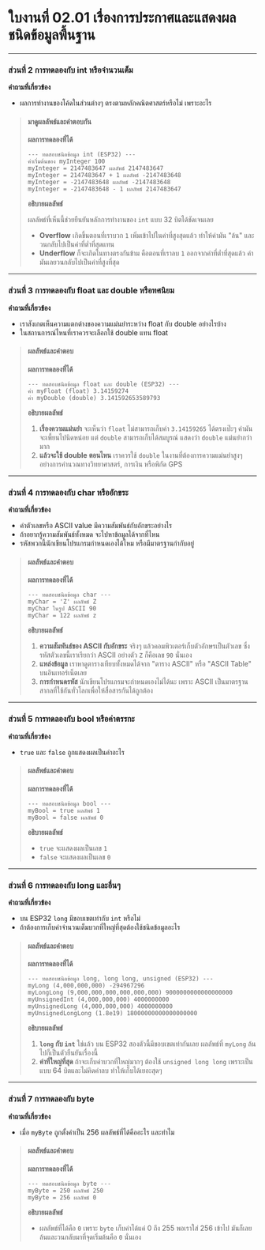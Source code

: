 # ใบงานที่ 02.01 เรื่องการประกาศและแสดงผลชนิดข้อมูลพื้นฐาน

---

### ส่วนที่ 2 การทดลองกับ int หรือจำนวนเต็ม

__คำถามที่เกี่ยวข้อง__

*   ผลการทำงานของโค้ดในส่วนต่างๆ ตรงตามหลักคณิตศาสตร์หรือไม่ เพราะอะไร

> #### **มาดูผลลัพธ์และคำตอบกัน**
>
> **ผลการทดลองที่ได้**
> ```
> --- ทดสอบชนิดข้อมูล int (ESP32) ---
> ค่าเริ่มต้นของ myInteger 100
> myInteger = 2147483647 ผลลัพธ์ 2147483647
> myInteger = 2147483647 + 1 ผลลัพธ์ -2147483648
> myInteger = -2147483648 ผลลัพธ์ -2147483648
> myInteger = -2147483648 - 1 ผลลัพธ์ 2147483647
> ```
> **อธิบายผลลัพธ์**
>
> ผลลัพธ์ที่เห็นนี้ช่วยยืนยันหลักการทำงานของ `int` แบบ 32 บิตได้ชัดเจนเลย
>
> *   **Overflow** เกิดขึ้นตอนที่เราบวก `1` เพิ่มเข้าไปในค่าที่สูงสุดแล้ว ทำให้ค่ามัน "ล้น" และวนกลับไปเป็นค่าที่ต่ำที่สุดแทน
> *   **Underflow** ก็จะเกิดในทางตรงกันข้าม คือตอนที่เราลบ `1` ออกจากค่าที่ต่ำที่สุดแล้ว ค่ามันเลยวนกลับไปเป็นค่าที่สูงที่สุด

---

### ส่วนที่ 3 การทดลองกับ float และ double หรือทศนิยม

__คำถามที่เกี่ยวข้อง__

*   เราสังเกตเห็นความแตกต่างของความแม่นยำระหว่าง float กับ double อย่างไรบ้าง
*   ในสถานการณ์ไหนที่เราควรจะเลือกใช้ double แทน float

> #### **ผลลัพธ์และคำตอบ**
>
> **ผลการทดลองที่ได้**
> ```
> --- ทดสอบชนิดข้อมูล float และ double (ESP32) ---
> ค่า myFloat (float) 3.14159274
> ค่า myDouble (double) 3.141592653589793
> ```
> **อธิบายผลลัพธ์**
>
> 1.  **เรื่องความแม่นยำ** จะเห็นว่า `float` ไม่สามารถเก็บค่า `3.14159265` ได้ตรงเป๊ะๆ ค่ามันจะเพี้ยนไปนิดหน่อย แต่ `double` สามารถเก็บได้สมบูรณ์ แสดงว่า `double` แม่นยำกว่ามาก
> 2.  **แล้วจะใช้ double ตอนไหน** เราควรใช้ `double` ในงานที่ต้องการความแม่นยำสูงๆ อย่างการคำนวณทางวิทยาศาสตร์, การเงิน หรือพิกัด GPS

---

### ส่วนที่ 4 การทดลองกับ char หรืออักขระ

__คำถามที่เกี่ยวข้อง__

*   ค่าตัวเลขหรือ ASCII value มีความสัมพันธ์กับอักขระอย่างไร
*   ถ้าอยากรู้ความสัมพันธ์ทั้งหมด จะไปหาข้อมูลได้จากที่ไหน
*   รหัสพวกนี้นักเขียนโปรแกรมกำหนดเองได้ไหม หรือมีมาตรฐานกำกับอยู่

> #### **ผลลัพธ์และคำตอบ**
>
> **ผลการทดลองที่ได้**
> ```
> --- ทดสอบชนิดข้อมูล char ---
> myChar = 'Z' ผลลัพธ์ Z
> myChar ในรูป ASCII 90
> myChar = 122 ผลลัพธ์ z
> ```
> **อธิบายผลลัพธ์**
>
> 1.  **ความสัมพันธ์ของ ASCII กับอักขระ** จริงๆ แล้วคอมพิวเตอร์เก็บตัวอักษรเป็นตัวเลข ซึ่งรหัสตัวเลขนี้เราเรียกว่า ASCII อย่างตัว `Z` ก็คือเลข `90` นั่นเอง
> 2.  **แหล่งข้อมูล** เราหาดูตารางเทียบทั้งหมดได้จาก "ตาราง ASCII" หรือ "ASCII Table" บนอินเทอร์เน็ตเลย
> 3.  **การกำหนดรหัส** นักเขียนโปรแกรมจะกำหนดเองไม่ได้นะ เพราะ ASCII เป็นมาตรฐานสากลที่ใช้กันทั่วโลกเพื่อให้สื่อสารกันได้ถูกต้อง

---

### ส่วนที่ 5 การทดลองกับ bool หรือค่าตรรกะ

__คำถามที่เกี่ยวข้อง__

*   `true` และ `false` ถูกแสดงผลเป็นค่าอะไร

> #### **ผลลัพธ์และคำตอบ**
>
> **ผลการทดลองที่ได้**
> ```
> --- ทดสอบชนิดข้อมูล bool ---
> myBool = true ผลลัพธ์ 1
> myBool = false ผลลัพธ์ 0
> ```
> **อธิบายผลลัพธ์**
>
> *   `true` จะแสดงผลเป็นเลข `1`
> *   `false` จะแสดงผลเป็นเลข `0`

---

### ส่วนที่ 6 การทดลองกับ long และอื่นๆ

__คำถามที่เกี่ยวข้อง__

*   บน ESP32 `long` มีขอบเขตเท่ากับ `int` หรือไม่
*   ถ้าต้องการเก็บค่าจำนวนเต็มบวกที่ใหญ่ที่สุดต้องใช้ชนิดข้อมูลอะไร

> #### **ผลลัพธ์และคำตอบ**
>
> **ผลการทดลองที่ได้**
> ```
> --- ทดสอบชนิดข้อมูล long, long long, unsigned (ESP32) ---
> myLong (4,000,000,000) -294967296
> myLongLong (9,000,000,000,000,000,000) 9000000000000000000
> myUnsignedInt (4,000,000,000) 4000000000
> myUnsignedLong (4,000,000,000) 4000000000
> myUnsignedLongLong (1.8e19) 18000000000000000000
> ```
> **อธิบายผลลัพธ์**
>
> 1.  **`long` กับ `int`** ใช่แล้ว บน ESP32 สองตัวนี้มีขอบเขตเท่ากันเลย ผลลัพธ์ที่ `myLong` ล้นไปก็เป็นตัวยืนยันเรื่องนี้
> 2.  **ค่าที่ใหญ่ที่สุด** ถ้าจะเก็บค่าบวกที่ใหญ่มากๆ ต้องใช้ `unsigned long long` เพราะเป็นแบบ 64 บิตและไม่คิดค่าลบ ทำให้เก็บได้เยอะสุดๆ

---

### ส่วนที่ 7 การทดลองกับ byte

__คำถามที่เกี่ยวข้อง__

*   เมื่อ `myByte` ถูกตั้งค่าเป็น 256 ผลลัพธ์ที่ได้คืออะไร และทำไม

> #### **ผลลัพธ์และคำตอบ**
>
> **ผลการทดลองที่ได้**
> ```
> --- ทดสอบชนิดข้อมูล byte ---
> myByte = 250 ผลลัพธ์ 250
> myByte = 256 ผลลัพธ์ 0
> ```
> **อธิบายผลลัพธ์**
>
> *   ผลลัพธ์ที่ได้คือ `0` เพราะ `byte` เก็บค่าได้แค่ 0 ถึง 255 พอเราใส่ 256 เข้าไป มันก็เลยล้นและวนกลับมาที่จุดเริ่มต้นคือ `0` นั่นเอง

